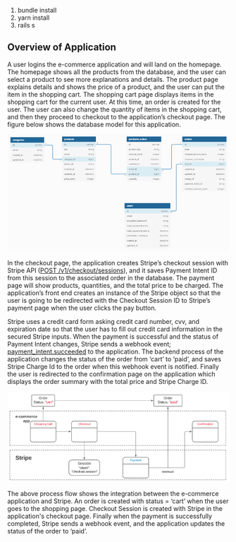 1. bundle install
2. yarn install
3. rails s

## Overview of Application
A user logins the e-commerce application and will land on the homepage. The homepage shows all the products from the database, and the user can select a product to see more explanations and details. The product page explains details and shows the price of a product, and the user can put the item in the shopping cart. The shopping cart page displays items in the shopping cart for the current user. At this time, an order is created for the user. The user can also change the quantity of items in the shopping cart, and then they proceed to checkout to the application’s checkout page. The figure below shows the database model for this application.

![models](./img/model_new.png?raw=true "Database Model")

In the checkout page, the application creates Stripe’s checkout session with Stripe API ([POST  /v1/checkout/sessions](https://stripe.com/docs/api/checkout/sessions#create_checkout_session)), and it saves Payment Intent ID from this session to the associated order in the database. The payment page will show products,  quantities, and the total price to be charged. The application’s front end creates an instance of the Stripe object so that the user is going to be redirected with the Checkout Session ID to Stripe’s payment page when the user clicks the pay button.

Stripe uses a credit card form asking credit card number, cvv, and expiration date so that the user has to fill out credit card information in the secured Stripe inputs. When the payment is successful and the status of Payment Intent changes, Stripe sends a webhook event; [payment_intent.succeeded](https://stripe.com/docs/api/events/types#event_types-payment_intent.succeeded) to the application. The backend process of the application changes the status of the order from ‘cart’ to ‘paid’, and saves Stripe Charge Id to the order when this webhook event is notified. Finally the user is redirected to the confirmation page on the application which displays the order summary with the total price and Stripe Charge ID.

![flow](./img/new_flow.png?raw=true "Process Flow")

The above process flow shows the integration between the e-commerce application and Stripe. An order is created with status = ‘cart’ when the user goes to the shopping page. Checkout Session is created with Stripe in the application's checkout page. Finally when the payment is successfully completed, Stripe sends a webhook event, and the application updates the status of the order to ‘paid’.



